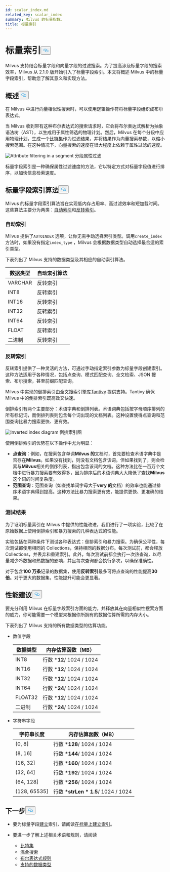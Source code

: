 ```yaml
---
id: scalar_index.md
related_key: scalar_index
summary: Milvus 的标量指数。
title: 标量索引
---
```

<h1 id="Scalar-Index" class="common-anchor-header">标量索引<button data-href="#Scalar-Index" class="anchor-icon" translate="no">
      <svg translate="no"
        aria-hidden="true"
        focusable="false"
        height="20"
        version="1.1"
        viewBox="0 0 16 16"
        width="16"
      >
        <path
          fill="#0092E4"
          fill-rule="evenodd"
          d="M4 9h1v1H4c-1.5 0-3-1.69-3-3.5S2.55 3 4 3h4c1.45 0 3 1.69 3 3.5 0 1.41-.91 2.72-2 3.25V8.59c.58-.45 1-1.27 1-2.09C10 5.22 8.98 4 8 4H4c-.98 0-2 1.22-2 2.5S3 9 4 9zm9-3h-1v1h1c1 0 2 1.22 2 2.5S13.98 12 13 12H9c-.98 0-2-1.22-2-2.5 0-.83.42-1.64 1-2.09V6.25c-1.09.53-2 1.84-2 3.25C6 11.31 7.55 13 9 13h4c1.45 0 3-1.69 3-3.5S14.5 6 13 6z"
        ></path>
      </svg>
    </button></h1><p>Milvus 支持结合标量字段和向量字段的过滤搜索。为了提高涉及标量字段的搜索效率，Milvus 从 2.1.0 版开始引入了标量字段索引。本文将概述 Milvus 中的标量字段索引，帮助您了解其意义和实现方法。</p>
<h2 id="Overview" class="common-anchor-header">概述<button data-href="#Overview" class="anchor-icon" translate="no">
      <svg translate="no"
        aria-hidden="true"
        focusable="false"
        height="20"
        version="1.1"
        viewBox="0 0 16 16"
        width="16"
      >
        <path
          fill="#0092E4"
          fill-rule="evenodd"
          d="M4 9h1v1H4c-1.5 0-3-1.69-3-3.5S2.55 3 4 3h4c1.45 0 3 1.69 3 3.5 0 1.41-.91 2.72-2 3.25V8.59c.58-.45 1-1.27 1-2.09C10 5.22 8.98 4 8 4H4c-.98 0-2 1.22-2 2.5S3 9 4 9zm9-3h-1v1h1c1 0 2 1.22 2 2.5S13.98 12 13 12H9c-.98 0-2-1.22-2-2.5 0-.83.42-1.64 1-2.09V6.25c-1.09.53-2 1.84-2 3.25C6 11.31 7.55 13 9 13h4c1.45 0 3-1.69 3-3.5S14.5 6 13 6z"
        ></path>
      </svg>
    </button></h2><p>在 Milvus 中进行向量相似性搜索时，可以使用逻辑操作符将标量字段组织成布尔表达式。</p>
<p>当 Milvus 收到带有这种布尔表达式的搜索请求时，它会将布尔表达式解析为抽象语法树（AST），以生成用于属性筛选的物理计划。然后，Milvus 在每个分段中应用物理计划，生成一个<a href="/docs/zh/bitset.md">比特集</a>作为过滤结果，并将结果作为向量搜索参数，以缩小搜索范围。在这种情况下，向量搜索的速度在很大程度上依赖于属性过滤的速度。</p>
<p>
  
   <span class="img-wrapper"> <img translate="no" src="/docs/v2.4.x/assets/scalar_index.png" alt="Attribute filtering in a segment" class="doc-image" id="attribute-filtering-in-a-segment" />
   </span> <span class="img-wrapper"> <span>分段属性过滤</span> </span></p>
<p>标量字段索引是一种确保属性过滤速度的方法，它以特定方式对标量字段值进行排序，以加快信息检索速度。</p>
<h2 id="Scalar-field-indexing-algorithms" class="common-anchor-header">标量字段索引算法<button data-href="#Scalar-field-indexing-algorithms" class="anchor-icon" translate="no">
      <svg translate="no"
        aria-hidden="true"
        focusable="false"
        height="20"
        version="1.1"
        viewBox="0 0 16 16"
        width="16"
      >
        <path
          fill="#0092E4"
          fill-rule="evenodd"
          d="M4 9h1v1H4c-1.5 0-3-1.69-3-3.5S2.55 3 4 3h4c1.45 0 3 1.69 3 3.5 0 1.41-.91 2.72-2 3.25V8.59c.58-.45 1-1.27 1-2.09C10 5.22 8.98 4 8 4H4c-.98 0-2 1.22-2 2.5S3 9 4 9zm9-3h-1v1h1c1 0 2 1.22 2 2.5S13.98 12 13 12H9c-.98 0-2-1.22-2-2.5 0-.83.42-1.64 1-2.09V6.25c-1.09.53-2 1.84-2 3.25C6 11.31 7.55 13 9 13h4c1.45 0 3-1.69 3-3.5S14.5 6 13 6z"
        ></path>
      </svg>
    </button></h2><p>Milvus 的标量字段索引算法旨在实现低内存占用率、高过滤效率和短加载时间。这些算法主要分为两类：<a href="#auto-indexing">自动索引</a>和<a href="#inverted-indexing">反转索引</a>。</p>
<h3 id="Auto-indexing" class="common-anchor-header">自动索引</h3><p>Milvus 提供了<code translate="no">AUTOINDEX</code> 选项，让你无需手动选择索引类型。调用<code translate="no">create_index</code> 方法时，如果没有指定<code translate="no">index_type</code> ，Milvus 会根据数据类型自动选择最合适的索引类型。</p>
<p>下表列出了 Milvus 支持的数据类型及其相应的自动索引算法。</p>
<table>
<thead>
<tr><th>数据类型</th><th>自动索引算法</th></tr>
</thead>
<tbody>
<tr><td>VARCHAR</td><td>反转索引</td></tr>
<tr><td>INT8</td><td>反转索引</td></tr>
<tr><td>INT16</td><td>反转索引</td></tr>
<tr><td>INT32</td><td>反转索引</td></tr>
<tr><td>INT64</td><td>反转索引</td></tr>
<tr><td>FLOAT</td><td>反转索引</td></tr>
<tr><td>二进制</td><td>反转索引</td></tr>
</tbody>
</table>
<h3 id="Inverted-indexing" class="common-anchor-header">反转索引</h3><p>反转索引提供了一种灵活的方法，可通过手动指定索引参数为标量字段创建索引。这种方法适用于各种情况，包括点查询、模式匹配查询、全文检索、JSON 搜索、布尔搜索，甚至前缀匹配查询。</p>
<p>Milvus 中实现的倒排索引由全文搜索引擎库<a href="https://github.com/quickwit-oss/tantivy">Tantivy</a> 提供支持。Tantivy 确保 Milvus 中的倒排索引既高效又快速。</p>
<p>倒排索引有两个主要部分：术语字典和倒排列表。术语词典包括按字母顺序排列的所有标记词，而倒排列表则包含每个词出现的文档列表。这种设置使得点查询和范围查询比暴力搜索更快、更有效。</p>
<p>
  
   <span class="img-wrapper"> <img translate="no" src="/docs/v2.4.x/assets/scalar_index_inverted.png" alt="Inverted index diagram" class="doc-image" id="inverted-index-diagram" />
   </span> <span class="img-wrapper"> <span>倒排索引图</span> </span></p>
<p>使用倒排索引的优势在以下操作中尤为明显：</p>
<ul>
<li><strong>点查询</strong>：例如，在搜索包含单词<strong>Milvus 的</strong>文档时，首先要检查术语字典中是否存在<strong>Milvus</strong>。如果没有找到，则没有文档包含该词。但如果找到了，则会检索与<strong>Milvus</strong>相关的倒序列表，指出包含该词的文档。这种方法比在一百万个文档中进行暴力搜索要有效得多，因为排序后的术语词典大大降低了查找<strong>Milvus</strong> 这个词的时间复杂度。</li>
<li><strong>范围查询</strong>：范围查询（如查找单词字母大于<strong>very 的</strong>文档）的效率也能通过排序术语字典得到提高。这种方法比暴力搜索更有效，能提供更快、更准确的结果。</li>
</ul>
<h3 id="Test-results" class="common-anchor-header">测试结果</h3><p>为了证明标量索引在 Milvus 中提供的性能改进，我们进行了一项实验，比较了在原始数据上使用倒排索引和暴力搜索的几种表达式的性能。</p>
<p>实验包括在两种条件下测试各种表达式：倒排索引和暴力搜索。为确保公平性，每次测试都使用相同的 Collections，保持相同的数据分布。每次测试前，都会释放 Collections，并丢弃和重建索引。此外，每次测试前都会执行一次热查询，以尽量减少冷数据和热数据的影响，并且每次查询都会执行多次，以确保准确性。</p>
<p>对于包含<strong>100 万条</strong>记录的数据集，使用<strong>反转索引</strong>最多可将点查询的性能提高<strong>30 倍</strong>。对于更大的数据集，性能提升可能会更显著。</p>
<h2 id="Performance-recommandations" class="common-anchor-header">性能建议<button data-href="#Performance-recommandations" class="anchor-icon" translate="no">
      <svg translate="no"
        aria-hidden="true"
        focusable="false"
        height="20"
        version="1.1"
        viewBox="0 0 16 16"
        width="16"
      >
        <path
          fill="#0092E4"
          fill-rule="evenodd"
          d="M4 9h1v1H4c-1.5 0-3-1.69-3-3.5S2.55 3 4 3h4c1.45 0 3 1.69 3 3.5 0 1.41-.91 2.72-2 3.25V8.59c.58-.45 1-1.27 1-2.09C10 5.22 8.98 4 8 4H4c-.98 0-2 1.22-2 2.5S3 9 4 9zm9-3h-1v1h1c1 0 2 1.22 2 2.5S13.98 12 13 12H9c-.98 0-2-1.22-2-2.5 0-.83.42-1.64 1-2.09V6.25c-1.09.53-2 1.84-2 3.25C6 11.31 7.55 13 9 13h4c1.45 0 3-1.69 3-3.5S14.5 6 13 6z"
        ></path>
      </svg>
    </button></h2><p>要充分利用 Milvus 在标量字段索引方面的能力，并释放其在向量相似性搜索方面的威力，你可能需要一个模型来根据你所拥有的数据估算所需的内存大小。</p>
<p>下表列出了 Milvus 支持的所有数据类型的估算功能。</p>
<ul>
<li><p>数值字段</p>
<table>
<thead>
<tr><th>数据类型</th><th>内存估算函数（MB）</th></tr>
</thead>
<tbody>
<tr><td>INT8</td><td>行数 *<strong>12</strong>/ 1024 / 1024</td></tr>
<tr><td>INT16</td><td>行数 *<strong>12</strong>/ 1024 / 1024</td></tr>
<tr><td>INT32</td><td>行数 *<strong>12</strong>/ 1024 / 1024</td></tr>
<tr><td>INT64</td><td>行数 *<strong>24</strong>/ 1024 / 1024</td></tr>
<tr><td>FLOAT32</td><td>行数 *<strong>12</strong>/ 1024 / 1024</td></tr>
<tr><td>二进制</td><td>行数 *<strong>24</strong>/ 1024 / 1024</td></tr>
</tbody>
</table>
</li>
<li><p>字符串字段</p>
<table>
<thead>
<tr><th>字符串长度</th><th>内存估算函数（MB）</th></tr>
</thead>
<tbody>
<tr><td>(0, 8]</td><td>行数 *<strong>128</strong>/ 1024 / 1024</td></tr>
<tr><td>(8, 16]</td><td>行数 *<strong>144</strong>/ 1024 / 1024</td></tr>
<tr><td>(16, 32]</td><td>行数 *<strong>160</strong>/ 1024 / 1024</td></tr>
<tr><td>(32, 64]</td><td>行数 *<strong>192</strong>/ 1024 / 1024</td></tr>
<tr><td>(64, 128]</td><td>行数 *<strong>256</strong>/ 1024 / 1024</td></tr>
<tr><td>(128, 65535]</td><td>行数 *<strong>strLen * 1.5</strong>/ 1024 / 1024</td></tr>
</tbody>
</table>
</li>
</ul>
<h2 id="Whats-next" class="common-anchor-header">下一步<button data-href="#Whats-next" class="anchor-icon" translate="no">
      <svg translate="no"
        aria-hidden="true"
        focusable="false"
        height="20"
        version="1.1"
        viewBox="0 0 16 16"
        width="16"
      >
        <path
          fill="#0092E4"
          fill-rule="evenodd"
          d="M4 9h1v1H4c-1.5 0-3-1.69-3-3.5S2.55 3 4 3h4c1.45 0 3 1.69 3 3.5 0 1.41-.91 2.72-2 3.25V8.59c.58-.45 1-1.27 1-2.09C10 5.22 8.98 4 8 4H4c-.98 0-2 1.22-2 2.5S3 9 4 9zm9-3h-1v1h1c1 0 2 1.22 2 2.5S13.98 12 13 12H9c-.98 0-2-1.22-2-2.5 0-.83.42-1.64 1-2.09V6.25c-1.09.53-2 1.84-2 3.25C6 11.31 7.55 13 9 13h4c1.45 0 3-1.69 3-3.5S14.5 6 13 6z"
        ></path>
      </svg>
    </button></h2><ul>
<li><p>要为标量字段<a href="/docs/zh/index-scalar-fields.md">建立</a>索引，请阅读<a href="/docs/zh/index-scalar-fields.md">在标量上建立索引</a>。</p></li>
<li><p>要进一步了解上述相关术语和规则，请阅读</p>
<ul>
<li><a href="/docs/zh/bitset.md">比特集</a></li>
<li><a href="/docs/zh/multi-vector-search.md">混合搜索</a></li>
<li><a href="/docs/zh/boolean.md">布尔表达式规则</a></li>
<li><a href="/docs/zh/schema.md#Supported-data-type">支持的数据类型</a></li>
</ul></li>
</ul>
